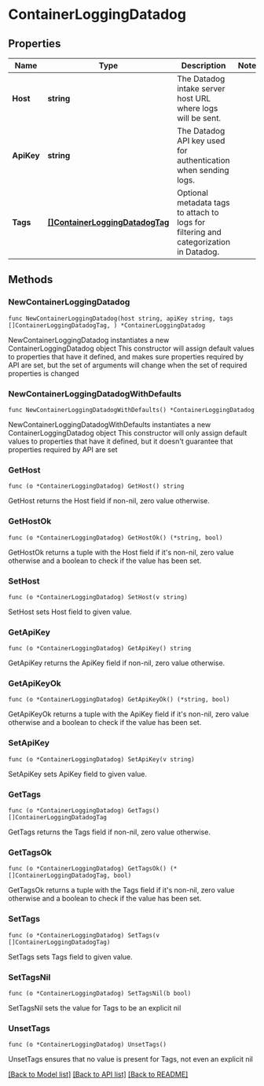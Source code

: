 # ContainerLoggingDatadog

## Properties

Name | Type | Description | Notes
------------ | ------------- | ------------- | -------------
**Host** | **string** | The Datadog intake server host URL where logs will be sent. | 
**ApiKey** | **string** | The Datadog API key used for authentication when sending logs. | 
**Tags** | [**[]ContainerLoggingDatadogTag**](ContainerLoggingDatadogTag.md) | Optional metadata tags to attach to logs for filtering and categorization in Datadog. | 

## Methods

### NewContainerLoggingDatadog

`func NewContainerLoggingDatadog(host string, apiKey string, tags []ContainerLoggingDatadogTag, ) *ContainerLoggingDatadog`

NewContainerLoggingDatadog instantiates a new ContainerLoggingDatadog object
This constructor will assign default values to properties that have it defined,
and makes sure properties required by API are set, but the set of arguments
will change when the set of required properties is changed

### NewContainerLoggingDatadogWithDefaults

`func NewContainerLoggingDatadogWithDefaults() *ContainerLoggingDatadog`

NewContainerLoggingDatadogWithDefaults instantiates a new ContainerLoggingDatadog object
This constructor will only assign default values to properties that have it defined,
but it doesn't guarantee that properties required by API are set

### GetHost

`func (o *ContainerLoggingDatadog) GetHost() string`

GetHost returns the Host field if non-nil, zero value otherwise.

### GetHostOk

`func (o *ContainerLoggingDatadog) GetHostOk() (*string, bool)`

GetHostOk returns a tuple with the Host field if it's non-nil, zero value otherwise
and a boolean to check if the value has been set.

### SetHost

`func (o *ContainerLoggingDatadog) SetHost(v string)`

SetHost sets Host field to given value.


### GetApiKey

`func (o *ContainerLoggingDatadog) GetApiKey() string`

GetApiKey returns the ApiKey field if non-nil, zero value otherwise.

### GetApiKeyOk

`func (o *ContainerLoggingDatadog) GetApiKeyOk() (*string, bool)`

GetApiKeyOk returns a tuple with the ApiKey field if it's non-nil, zero value otherwise
and a boolean to check if the value has been set.

### SetApiKey

`func (o *ContainerLoggingDatadog) SetApiKey(v string)`

SetApiKey sets ApiKey field to given value.


### GetTags

`func (o *ContainerLoggingDatadog) GetTags() []ContainerLoggingDatadogTag`

GetTags returns the Tags field if non-nil, zero value otherwise.

### GetTagsOk

`func (o *ContainerLoggingDatadog) GetTagsOk() (*[]ContainerLoggingDatadogTag, bool)`

GetTagsOk returns a tuple with the Tags field if it's non-nil, zero value otherwise
and a boolean to check if the value has been set.

### SetTags

`func (o *ContainerLoggingDatadog) SetTags(v []ContainerLoggingDatadogTag)`

SetTags sets Tags field to given value.


### SetTagsNil

`func (o *ContainerLoggingDatadog) SetTagsNil(b bool)`

 SetTagsNil sets the value for Tags to be an explicit nil

### UnsetTags
`func (o *ContainerLoggingDatadog) UnsetTags()`

UnsetTags ensures that no value is present for Tags, not even an explicit nil

[[Back to Model list]](../README.md#documentation-for-models) [[Back to API list]](../README.md#documentation-for-api-endpoints) [[Back to README]](../README.md)



